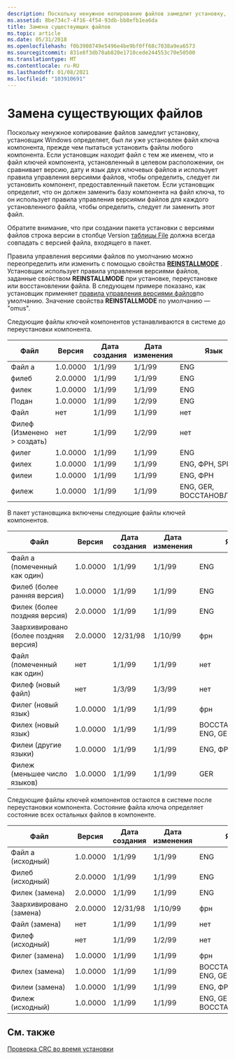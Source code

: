 ```yaml
---
description: Поскольку ненужное копирование файлов замедлит установку, установщик Windows определяет, был ли уже установлен файл ключа компонента, прежде чем пытаться установить файлы любого компонента.
ms.assetid: 8be734c7-4f16-4f54-93db-bb8efb1ea6da
title: Замена существующих файлов
ms.topic: article
ms.date: 05/31/2018
ms.openlocfilehash: f0b3908749e5496e4be9bf0ff68c7038a9ea6573
ms.sourcegitcommit: 831e8f3db78ab820e1710cede244553c70e50500
ms.translationtype: MT
ms.contentlocale: ru-RU
ms.lasthandoff: 01/08/2021
ms.locfileid: "103910691"
---
```

# <a name="replacing-existing-files"></a>Замена существующих файлов

Поскольку ненужное копирование файлов замедлит установку, установщик Windows определяет, был ли уже установлен файл ключа компонента, прежде чем пытаться установить файлы любого компонента. Если установщик находит файл с тем же именем, что и файл ключей компонента, установленный в целевом расположении, он сравнивает версию, дату и язык двух ключевых файлов и использует правила управления версиями файлов, чтобы определить, следует ли установить компонент, предоставленный пакетом. Если установщик определит, что он должен заменить базу компонента на файл ключа, то он использует правила управления версиями файлов для каждого установленного файла, чтобы определить, следует ли заменить этот файл.

Обратите внимание, что при создании пакета установки с версиями файлов строка версии в столбце Version [таблицы File](file-table.md) должна всегда совпадать с версией файла, входящего в пакет.

Правила управления версиями файлов по умолчанию можно переопределить или изменить с помощью свойства [**REINSTALLMODE**](reinstallmode.md) . Установщик использует правила управления версиями файлов, заданные свойством **REINSTALLMODE** при установке, переустановке или восстановлении файла. В следующем примере показано, как установщик применяет [правила управления версиями файлов](file-versioning-rules.md)по умолчанию. Значение свойства **REINSTALLMODE** по умолчанию — "omus".

Следующие файлы ключей компонентов устанавливаются в системе до переустановки компонента.



| Файл                                    | Версия  | Дата создания | Дата изменения | Язык    |
|-----------------------------------------|----------|-------------|---------------|-------------|
| Файл а                                   | 1.0.0000 | 1/1/99      | 1/1/99        | ENG         |
| филеб                                   | 2.0.0000 | 1/1/99      | 1/1/99        | ENG         |
| филек                                   | 1.0.0000 | 1/1/99      | 1/1/99        | ENG         |
| Подан                                   | 1.0.0000 | 1/1/99      | 1/2/99        | ENG         |
| Файл                                   | нет     | 1/1/99      | 1/1/99        | нет        |
| Филеф (Изменено > создать)<br/> | нет     | 1/1/99      | 1/2/99        | нет        |
| филег                                   | 1.0.0000 | 1/1/99      | 1/1/99        | ENG         |
| филех                                   | 1.0.0000 | 1/1/99      | 1/1/99        | ENG, ФРН, SPN |
| филеи                                   | 1.0.0000 | 1/1/99      | 1/1/99        | ENG, ФРН     |
| филеж                                   | 1.0.0000 | 1/1/99      | 1/1/99        | ENG, GER, ВОССТАНОВЛЕНИЕ |



 

В пакет установщика включены следующие файлы ключей компонентов.



| Файл                               | Версия  | Дата создания | Дата изменения | Язык    |
|------------------------------------|----------|-------------|---------------|-------------|
| Файл a (помеченный как один)<br/>     | 1.0.0000 | 1/1/99      | 1/1/99        | ENG         |
| Филеб (более ранняя версия)<br/> | 1.0.0000 | 1/1/99      | 1/1/99        | ENG         |
| Филек (более поздняя версия)<br/>   | 2.0.0000 | 1/1/99      | 1/1/99        | ENG         |
| Заархивировано (более поздняя версия)<br/>   | 2.0.0000 | 12/31/98    | 1/10/99       | фрн         |
| Файл (помеченный как один)<br/>     | нет     | 1/1/99      | 1/1/99        | нет        |
| Филеф (новый файл)<br/>        | нет     | 1/3/99      | 1/3/99        | нет        |
| Филег (новый язык)<br/>    | 1.0.0000 | 1/1/99      | 1/1/99        | фрн         |
| Филех (новый язык)<br/>    | 1.0.0000 | 1/1/99      | 1/1/99        | ВОССТАНОВЛЕНИЕ, ENG, GER |
| Филеи (другие языки)<br/>  | 1.0.0000 | 1/1/99      | 1/1/99        | ENG, ФРН, SPN |
| Филеж (меньшее число языков)<br/> | 1.0.0000 | 1/1/99      | 1/1/99        | GER         |



 

Следующие файлы ключей компонентов остаются в системе после переустановки компонента. Состояние файла ключа определяет состояние всех остальных файлов в компоненте.



| Файл                | Версия  | Дата создания | Дата изменения | Язык    |
|---------------------|----------|-------------|---------------|-------------|
| Файл a (исходный)    | 1.0.0000 | 1/1/99      | 1/1/99        | ENG         |
| Филеб (исходный)    | 2.0.0000 | 1/1/99      | 1/1/99        | ENG         |
| Филек (замена) | 2.0.0000 | 1/1/99      | 1/1/99        | ENG         |
| Заархивировано (замена) | 2.0.0000 | 12/31/98    | 1/10/99       | фрн         |
| Файл (замена) | нет     | 1/1/99      | 1/1/99        | нет        |
| Филеф (исходный)    | нет     | 1/1/99      | 1/2/99        | нет        |
| Филег (замена) | 1.0.0000 | 1/1/99      | 1/1/99        | фрн         |
| Филех (замена) | 1.0.0000 | 1/1/99      | 1/1/99        | ВОССТАНОВЛЕНИЕ, ENG, GER |
| Филеи (замена) | 1.0.0000 | 1/1/99      | 1/1/99        | ENG, ФРН, SPN |
| Филеж (исходный)    | 1.0.0000 | 1/1/99      | 1/1/99        | ENG, GER, ВОССТАНОВЛЕНИЕ |



 

## <a name="related-topics"></a>См. также

<dl> <dt>

[Проверка CRC во время установки](crc-checking-during-an-installation.md)
</dt> </dl>

 

 




